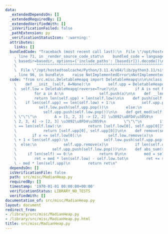 ```yaml
---
data:
  _extendedDependsOn: []
  _extendedRequiredBy: []
  _extendedVerifiedWith: []
  _isVerificationFailed: false
  _pathExtension: py
  _verificationStatusIcon: ':warning:'
  attributes:
    links: []
  bundledCode: "Traceback (most recent call last):\n  File \"/opt/hostedtoolcache/Python/3.11.4/x64/lib/python3.11/site-packages/onlinejudge_verify/documentation/build.py\"\
    , line 71, in _render_source_code_stat\n    bundled_code = language.bundle(stat.path,\
    \ basedir=basedir, options={'include_paths': [basedir]}).decode()\n          \
    \         ^^^^^^^^^^^^^^^^^^^^^^^^^^^^^^^^^^^^^^^^^^^^^^^^^^^^^^^^^^^^^^^^^^^^^^^^^^^^^^^^^\n\
    \  File \"/opt/hostedtoolcache/Python/3.11.4/x64/lib/python3.11/site-packages/onlinejudge_verify/languages/python.py\"\
    , line 96, in bundle\n    raise NotImplementedError\nNotImplementedError\n"
  code: "from src.misc.DeletableHeapq import DeletableHeapq\n\n\nclass MedianHeap:\n\
    \    def __init__(self, A=None):\n        self.upp = DeletableHeapq()\n      \
    \  self.low = DeletableHeapq(reverse=True)\n\n        if A is not None:\n    \
    \        for a in A:\n                self.push(a)\n\n    def __len__(self):\n\
    \        return len(self.upp) + len(self.low)\n\n    def push(self, x):\n    \
    \    if len(self.upp) == len(self.low) + 1:\n            self.upp.push(x)\n  \
    \          self.low.push(self.upp.pop())\n        else:\n            self.low.push(x)\n\
    \            self.upp.push(self.low.pop())\n\n    def get_med(self):\n       \
    \ \"\"\"\n        A = [1, 2, 3] -> [2, 2] \u3092\u8FD4\u3059\n        A = [1,\
    \ 2, 3, 4] -> [2, 3] \u3092\u8FD4\u3059\n        \"\"\"\n        if len(self.upp)\
    \ == len(self.low):\n            return [self.low[0], self.upp[0]]\n        else:\n\
    \            return [self.upp[0], self.upp[0]]\n\n    def remove(self, x):\n \
    \       if x <= self.low[0]:\n            self.low.remove(x)\n            if len(self.low)\
    \ + 1 < len(self.upp):\n                self.low.push(self.upp.pop())\n      \
    \  else:\n            self.upp.remove(x)\n            if len(self.upp) < len(self.low):\n\
    \                self.upp.push(self.low.pop())\n\n    def abs_sum(self):\n   \
    \     if len(self) == 0:\n            return 0\n\n        med = self.upp[0]\n\
    \        ret = med * len(self.low) - self.low.tot\n        ret += self.upp.tot\
    \ - med * len(self.upp)\n        return ret\n"
  dependsOn: []
  isVerificationFile: false
  path: src/misc/MadianHeap.py
  requiredBy: []
  timestamp: '1970-01-01 00:00:00+00:00'
  verificationStatus: LIBRARY_NO_TESTS
  verifiedWith: []
documentation_of: src/misc/MadianHeap.py
layout: document
redirect_from:
- /library/src/misc/MadianHeap.py
- /library/src/misc/MadianHeap.py.html
title: src/misc/MadianHeap.py
---
```


